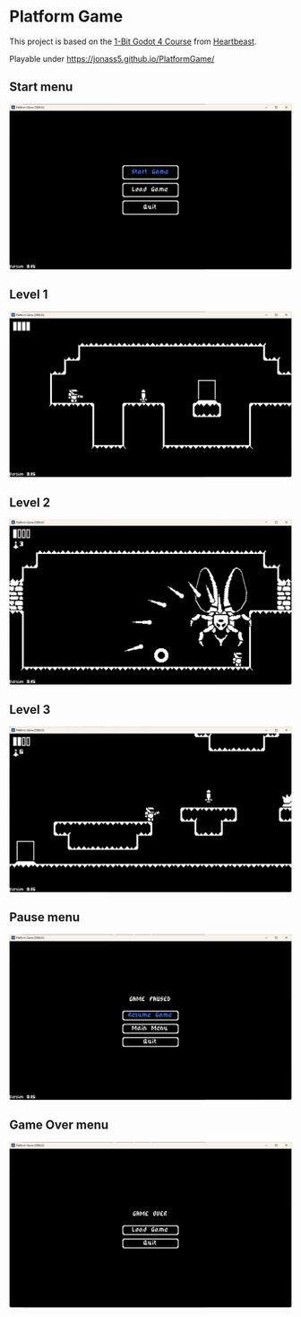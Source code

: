 # Platform Game
This project is based on the [1-Bit Godot 4 Course](https://courses.heartgamedev.com/p/1-bit-godot-4-course) from [Heartbeast](https://www.youtube.com/c/uheartbeast).

Playable under https://jonass5.github.io/PlatformGame/

## Start menu
![Screenshot of start menu](./screenshots/start_menu.png)
## Level 1
![Screenshot of level 01](./screenshots/level_01.png)
## Level 2
![Screenshot of level 02](./screenshots/level_02.png)
## Level 3
![Screenshot of level 03](./screenshots/level_03.png)
## Pause menu
![Screenshot of pause menu](./screenshots/pause_menu.png)
## Game Over menu
![Screenshot of pause menu](./screenshots/game_over_menu.png)
